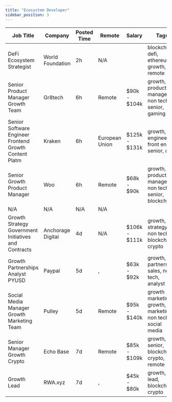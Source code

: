 ```yaml
---
title: "Ecosystem Developer"
sidebar_position: 3
---
```


| Job Title | Company | Posted Time | Remote | Salary | Tags | Apply Link |
|-----------|---------|-------------|--------|--------|------|------------|
| DeFi Ecosystem Strategist | World Foundation | 2h | N/A |  | blockchain, defi, ethereum, growth, remote | [Apply](https://web3.career/defi-ecosystem-strategist-world-foundation/98157) |
| Senior Product Manager Growth Team | Gr8tech | 6h | Remote | $90k - $104k | growth, product manager, non tech, senior, gaming | [Apply](https://web3.career/senior-product-manager-for-growth-team-gr8tech/97529) |
| Senior Software Engineer Frontend Growth Content Platm | Kraken | 6h | European Union | $125k - $131k | growth, engineer, front end, senior, dev | [Apply](https://web3.career/senior-software-engineer-frontend-growth-content-platform-kraken/98095) |
| Senior Growth Product Manager | Woo | 6h | Remote | $68k - $90k | growth, product manager, non tech, senior, blockchain | [Apply](https://web3.career/senior-growth-product-manager-woo/95664) |
| N/A | N/A | N/A | N/A |  |  | [Apply](https://web3.career/metana) |
| Growth Strategy Government Initiatives and Contracts | Anchorage Digital | 4d | N/A | $106k - $111k | growth, strategy, non tech, blockchain, crypto | [Apply](https://web3.career/growth-strategy-government-initiatives-and-contracts-anchorage/97791) |
| Growth Partnerships Analyst PYUSD | Paypal | 5d | , | $63k - $92k | growth, partnership, sales, non tech, analyst | [Apply](https://web3.career/growth-partnerships-analyst-pyusd-paypal/97745) |
| Social Media Manager Growth Marketing Team | Pulley | 5d | Remote | $95k - $140k | growth marketing, growth, marketing, non tech, social media | [Apply](https://web3.career/social-media-manager-growth-marketing-team-pulley/97730) |
| Senior Manager Growth Crypto | Echo Base | 7d | Remote | $85k - $109k | growth, senior, blockchain, crypto, remote | [Apply](https://web3.career/senior-manager-growth-crypto-echobase/97613) |
| Growth Lead | RWA.xyz | 7d | , | $45k - $80k | growth, lead, blockchain, crypto | [Apply](https://web3.career/growth-lead-rwa-xyz/97565) |
